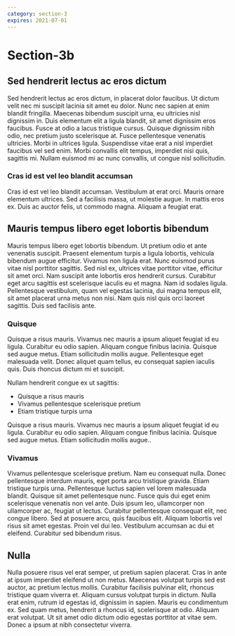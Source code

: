 ```yaml
---
category: section-3
expires: 2021-07-01
---
```


# Section-3b

## Sed hendrerit lectus ac eros dictum

Sed hendrerit lectus ac eros dictum, in placerat dolor faucibus. Ut dictum velit nec mi suscipit lacinia sit amet eu dolor. Nunc nec sapien at enim blandit fringilla. Maecenas bibendum suscipit urna, eu ultricies nisl dignissim in. Duis elementum elit a ligula blandit, sit amet dignissim eros faucibus. Fusce at odio a lacus tristique cursus. Quisque dignissim nibh odio, nec pretium justo scelerisque at. Fusce pellentesque venenatis ultricies. Morbi in ultrices ligula. Suspendisse vitae erat a nisl imperdiet faucibus vel sed enim. Morbi convallis elit tempus, imperdiet nisi quis, sagittis mi. Nullam euismod mi ac nunc convallis, ut congue nisl sollicitudin.

### Cras id est vel leo blandit accumsan

Cras id est vel leo blandit accumsan. Vestibulum at erat orci. Mauris ornare elementum ultrices. Sed a facilisis massa, ut molestie augue. In mattis eros ex. Duis ac auctor felis, ut commodo magna. Aliquam a feugiat erat.

## Mauris tempus libero eget lobortis bibendum

Mauris tempus libero eget lobortis bibendum. Ut pretium odio et ante venenatis suscipit. Praesent elementum turpis a ligula lobortis, vehicula bibendum augue efficitur. Vivamus non ligula erat. Nunc euismod purus vitae nisl porttitor sagittis. Sed nisl ex, ultrices vitae porttitor vitae, efficitur sit amet orci. Nam suscipit ante lobortis eros hendrerit cursus. Curabitur eget arcu sagittis est scelerisque iaculis eu et magna. Nam id sodales ligula. Pellentesque vestibulum, quam vel egestas lacinia, dui magna tempus elit, sit amet placerat urna metus non nisi. Nam quis nisl quis orci laoreet sagittis. Duis sed facilisis ante.


### Quisque ###

Quisque a risus mauris. Vivamus nec mauris a ipsum aliquet feugiat id eu ligula. Curabitur eu odio sapien. Aliquam congue finibus lacinia. Quisque sed augue metus. Etiam sollicitudin mollis augue. Pellentesque eget malesuada velit. Donec aliquet quam tellus, eu consequat sapien iaculis quis. Duis rhoncus dictum mi et suscipit.

Nullam hendrerit congue ex ut sagittis:
- Quisque a risus mauris
- Vivamus pellentesque scelerisque pretium
- Etiam tristique turpis urna

Quisque a risus mauris. Vivamus nec mauris a ipsum aliquet feugiat id eu ligula. Curabitur eu odio sapien. Aliquam congue finibus lacinia. Quisque sed augue metus. Etiam sollicitudin mollis augue..


### Vivamus ###

Vivamus pellentesque scelerisque pretium. Nam eu consequat nulla. Donec pellentesque interdum mauris, eget porta arcu tristique gravida. Etiam tristique turpis urna. Pellentesque luctus sapien vel lorem malesuada blandit. Quisque sit amet pellentesque nunc. Fusce quis dui eget enim scelerisque venenatis non vel ante. Duis ipsum leo, ullamcorper non ullamcorper ac, feugiat ut lectus. Curabitur pellentesque consequat elit, nec congue libero. Sed at posuere arcu, quis faucibus elit. Aliquam lobortis vel risus sit amet egestas. Proin vel dui leo. Vestibulum accumsan ac dui et eleifend. Curabitur sed bibendum risus.


## Nulla ##

Nulla posuere risus vel erat semper, ut pretium sapien placerat. Cras in ante at ipsum imperdiet eleifend ut non metus. Maecenas volutpat turpis sed est auctor, ac pretium lectus mollis. Curabitur facilisis pulvinar elit, rhoncus tristique quam viverra et. Aliquam cursus volutpat turpis in dictum. Nulla erat enim, rutrum id egestas id, dignissim in sapien. Mauris eu condimentum ex. Sed quam metus, hendrerit a rhoncus id, scelerisque at odio. Aliquam erat volutpat. Ut sit amet odio dictum odio egestas porttitor at vitae sem. Donec a ipsum at nibh consectetur viverra.
